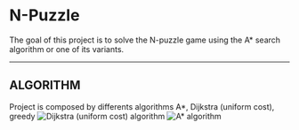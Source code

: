
# N-Puzzle

The goal of this project is to solve the N-puzzle game using the A* search algorithm or one of its variants.

---
## ALGORITHM

Project is composed by differents algorithms A*, Dijkstra (uniform cost), greedy
![Dijkstra (uniform cost) algorithm](https://miro.medium.com/max/420/1*HppvOLfDxXqQRFn0Cv2dHQ.gif)
![A* algorithm](https://miro.medium.com/max/420/1*2jRCHqAbTCY7W7oG5ntMOQ.gif)
